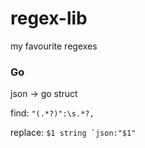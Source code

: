 # regex-lib
my favourite regexes



### Go

json -> go struct

find:     `"(.*?)":\s.*?,`

replace:  ``$1 string `json:"$1"``
